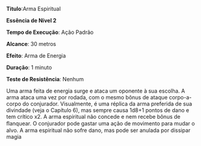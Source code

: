 **Titulo**:Arma Espiritual

**Essência de Nível 2**

**Tempo de Execução**: Ação Padrão

**Alcance**: 30 metros

**Efeito**: Arma de Energia

**Duração**: 1 minuto

**Teste de Resistência**: Nenhum

Uma arma feita de energia surge e ataca um oponente à sua escolha. A arma ataca uma vez por rodada, com o mesmo bônus de ataque corpo-a-corpo do conjurador.
Visualmente, é uma réplica da arma preferida de sua divindade (veja o Capítulo 6), mas sempre causa 1d8+1 pontos de dano e tem crítico x2. A arma espiritual não concede e nem recebe bônus de ﬂanquear.
O conjurador pode gastar uma ação de movimento para mudar o alvo. A arma espiritual não sofre dano, mas pode ser anulada por dissipar magia
